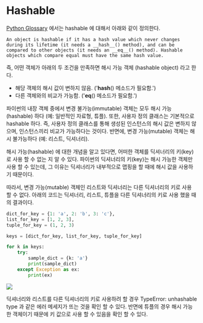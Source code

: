 # Hashable

[Python Glossary](https://docs.python.org/3.1/glossary.html) 에서는 hashable 에 대해서 아래와 같이 정의한다.

```
An object is hashable if it has a hash value which never changes during its lifetime (it needs a __hash__() method), and can be compared to other objects (it needs an __eq__() method). Hashable objects which compare equal must have the same hash value.
```

즉, 어떤 객체가 아래의 두 조건을 만족하면 해시 가능 객체 (hashable object) 라고 한다.

- 해당 객체의 해시 값이 변하지 않음. ('__hash__() 메소드가 필요함.')
- 다른 객체와의 비교가 가능함. ('__eq__() 메소드가 필요함.')

파이썬의 내장 객체 중에서 변경 불가능(immutable) 객체는 모두 해시 가능(hashable) 하다 (예: 일반적인 자료형, 튜플). 또한, 사용자 정의 클래스는 기본적으로 hashable 하다. 즉,  사용자 정의 클래스를 통해 생성된 인스턴스의 해시 값은 변하지 않으며, 인스턴스끼리 비교가 가능하다는 것이다. 반면에, 변경 가능(mutable) 객체는 해시 불가능하다 (예: 리스트, 딕셔너리).

해시 가능(hashable) 에 대한 개념을 알고 있다면, 어떠한 객체를 딕셔너리의 키(key)로 사용 할 수 없는 지 알 수 있다. 파이썬의 딕셔너리의 키(key)는 해시 가능한 객체만 사용 할 수 있는데, 그 이유는 딕셔너리가 내부적으로 맵핑을 할 때에 해시 값을 사용하기 때문이다.  

따라서, 변경 가능(mutable) 객체인 리스트와 딕셔너리는 다른 딕셔너리의 키로 사용 할 수 없다.  아래의 코드는 딕셔너리, 리스트, 튜플을 다른 딕셔너리의 키로 사용 했을 때의 결과이다. 

```python
dict_for_key = {1: 'a', 2: 'b', 3: 'c'},
list_for_key = [1, 2, 3],
tuple_for_key = (1, 2, 3)

keys = [dict_for_key, list_for_key, tuple_for_key]

for k in keys:
    try:
        sample_dict = {k: 'a'}
        print(sample_dict)
    except Exception as ex:
        print(ex)
```
![](.images/2020-08-26-hashable.png)

딕셔너리와 리스트를 다른 딕셔너리의 키로 사용하려 할 경우 TypeError: unhashable type 과 같은 에러 메세지가 뜨는 것을 확인 할 수 있다. 반면에 튜플의 경우 해시 가능한 객체이기 때문에 키 값으로 사용 할 수 있음을 확인 할 수 있다.
